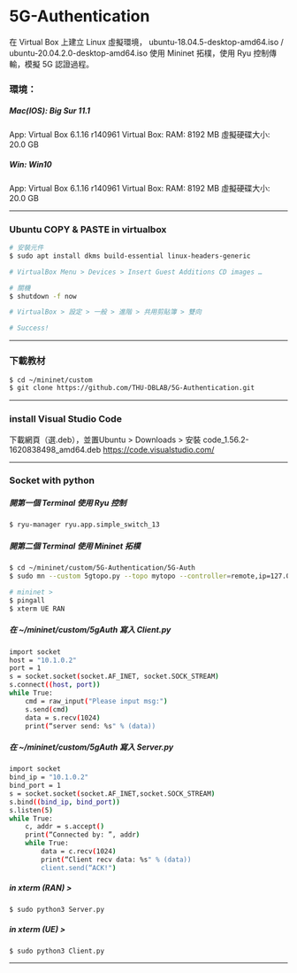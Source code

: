 # 5G-Authentication

在 Virtual Box 上建立 Linux 虛擬環境，
ubuntu-18.04.5-desktop-amd64.iso / ubuntu-20.04.2.0-desktop-amd64.iso
使用 Mininet 拓樸，使用 Ryu 控制傳輸，模擬 5G 認證過程。

### 環境：
##### Mac(IOS):  Big Sur 11.1
App:  Virtual Box 6.1.16 r140961
Virtual Box:
RAM:  8192 MB
虛擬硬碟大小:  20.0 GB

##### Win:  Win10
App:  Virtual Box 6.1.16 r140961
Virtual Box:
RAM:  8192 MB
虛擬硬碟大小:  20.0 GB

---

### Ubuntu COPY & PASTE in virtualbox

```bash
# 安裝元件
$ sudo apt install dkms build-essential linux-headers-generic

# VirtualBox Menu > Devices > Insert Guest Additions CD images …

# 關機
$ shutdown -f now

# VirtualBox > 設定 > 一般 > 進階 > 共用剪貼簿 > 雙向

# Success!
```
---

### 下載教材

```bash
$ cd ~/mininet/custom
$ git clone https://github.com/THU-DBLAB/5G-Authentication.git
```

---

### install Visual Studio Code

下載網頁（選.deb），並置Ubuntu > Downloads > 安裝 code_1.56.2-1620838498_amd64.deb
https://code.visualstudio.com/

---

### Socket with python

##### 開第一個 Terminal 使用 Ryu 控制

```bash
$ ryu-manager ryu.app.simple_switch_13
```

##### 開第二個 Terminal 使用 Mininet 拓樸

```bash
$ cd ~/mininet/custom/5G-Authentication/5G-Auth
$ sudo mn --custom 5gtopo.py --topo mytopo --controller=remote,ip=127.0.0.1,port=6633 --switch ovs,protocols=OpenFlow13

# mininet > 
$ pingall
$ xterm UE RAN
```

##### 在 ~/mininet/custom/5gAuth 寫入 Client.py

```bash
import socket
host = "10.1.0.2"
port = 1
s = socket.socket(socket.AF_INET, socket.SOCK_STREAM)
s.connect((host, port))
while True:
    cmd = raw_input("Please input msg:")
    s.send(cmd)
    data = s.recv(1024)
    print(“server send: %s" % (data))
```

##### 在 ~/mininet/custom/5gAuth 寫入 Server.py

```bash
import socket
bind_ip = "10.1.0.2"
bind_port = 1
s = socket.socket(socket.AF_INET,socket.SOCK_STREAM)
s.bind((bind_ip, bind_port))
s.listen(5)
while True:
    c, addr = s.accept()
    print(“Connected by: ”, addr)
    while True:
        data = c.recv(1024)
        print(“Client recv data: %s" % (data))
        client.send(“ACK!")
```

##### in xterm (RAN) > 

```bash
$ sudo python3 Server.py
```

##### in xterm (UE) > 

```bash
$ sudo python3 Client.py
```

---

